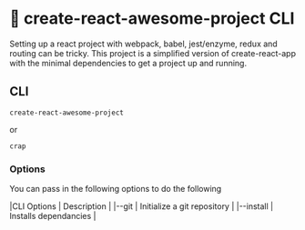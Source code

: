 # 🌈 create-react-awesome-project CLI
Setting up a react project with webpack, babel, jest/enzyme, redux and routing can be tricky.
This project is a simplified version of create-react-app with the minimal dependencies to get a project up and running.

## CLI
```
create-react-awesome-project
```
or
```
crap
```

### Options
You can pass in the following options to do the following

|CLI Options | Description |
|--git | Initialize a git repository |
|--install | Installs dependancies |